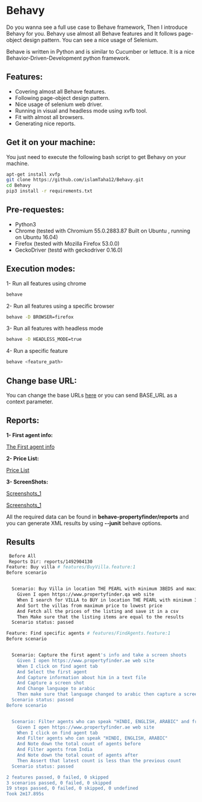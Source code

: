 # Behavy
Do you wanna see a full use case to Behave framework, Then I introduce Behavy for you. Behavy use almost all Behave features and It follows page-object design pattern. You can see a nice usage of Selenium.

Behave is written in Python and is similar to Cucumber or lettuce. It is a nice Behavior-Driven-Development python framework. 

## Features:
- Covering almost all Behave features.
- Following page-object design pattern.
- Nice usage of selenium web driver.
- Running in visual and headless mode using xvfb tool.
- Fit with almost all browsers.
- Generating nice reports.


## Get it on your machine:
You just need to execute the following bash script to get Behavy on your machine.
```bash
apt-get install xvfp
git clone https://github.com/islamTaha12/Behavy.git
cd Behavy
pip3 install -r requirements.txt
```

## Pre-requestes:
- Python3
- Chrome (tested with Chromium 55.0.2883.87 Built on Ubuntu , running on Ubuntu 16.04)
- Firefox (tested with Mozilla Firefox 53.0.0)
- GeckoDriver (testd with geckodriver 0.16.0)


## Execution modes:
1- Run all features using chrome
```bash
behave
```

2- Run all features using a specific browser
```bash
behave -D BROWSER=firefox
```

3- Run all features with headless mode
```bash
behave -D HEADLESS_MODE=true
```

4- Run a specific feature
```bash
behave <feature_path>
```

## Change base URL:

You can change the base URLs [here](https://github.com/islamTaha12/behave-propertyfinder/blob/master/features/environment.py#L7) or you can send BASE_URL as a context parameter.

## Reports:

**1- First agent info:**

[The First agent info](https://github.com/islamTaha12/behave-propertyfinder/blob/master/reports/1492904453/Marina%20Berdnikova)

**2- Price List:**

[Price List ](https://github.com/islamTaha12/behave-propertyfinder/blob/master/reports/1492904453/priceList.csv)

**3- ScreenShots:**

[Screenshots_1](https://github.com/islamTaha12/behave-propertyfinder/blob/master/reports/1492904453/7f48ea1f.png)

[Screenshots_1](https://github.com/islamTaha12/behave-propertyfinder/blob/master/reports/1492904453/d1093ef1.png)


All the required data can be found in **behave-propertyfinder/reports** and you can generate XML results by using **--junit** behave options.


## Results
```bash
 Before All
 Reports Dir: reports/1492904130
Feature: Buy villa # features/BuyVilla.feature:1
Before scenario


  Scenario: Buy Villa in location THE PEARL with minimum 3BEDS and maximum 7BEDS              # features/BuyVilla.feature:3
    Given I open https://www.propertyfinder.qa web site                                       # features/steps/steps.py:7 13.724s
    When I search for VILLA to BUY in location THE PEARL with minimum 3BEDS and maximum 7BEDS # features/steps/steps.py:12 28.496s
    And Sort the villas from maximum price to lowest price                                    # features/steps/steps.py:20 5.485s
    And Fetch all the prices of the listing and save it in a csv                              # features/steps/steps.py:24 1.382s
    Then Make sure that the listing items are equal to the results                            # features/steps/steps.py:30 0.000s
  Scenario status: passed

Feature: Find specific agents # features/FindAgents.feature:1
Before scenario


  Scenario: Capture the first agent's info and take a screen shoots            # features/FindAgents.feature:3
    Given I open https://www.propertyfinder.ae web site                        # features/steps/steps.py:34 17.001s
    When I click on find agent tab                                             # features/steps/steps.py:39 10.819s
    And Select the first agent                                                 # features/steps/steps.py:43 12.147s
    And Capture information about him in a text file                           # features/steps/steps.py:47 1.504s
    And Capture a screen shot                                                  # features/steps/steps.py:53 0.210s
    And Change language to arabic                                              # features/steps/steps.py:57 5.462s
    Then make sure that language changed to arabic then capture a screen shoot # features/steps/steps.py:61 0.158s
  Scenario status: passed
Before scenario


  Scenario: Filter agents who can speak "HINDI, ENGLISH, ARABIC" and from India  # features/FindAgents.feature:12
    Given I open https://www.propertyfinder.ae web site                          # features/steps/steps.py:34 16.884s
    When I click on find agent tab                                               # features/steps/steps.py:39 9.961s
    And Filter agents who can speak "HINDI, ENGLISH, ARABIC"                     # features/steps/steps.py:67 7.402s
    And Note down the total count of agents before                               # features/steps/steps.py:72 0.040s
    And Filter agents from India                                                 # features/steps/steps.py:77 7.182s
    And Note down the total count of agents after                                # features/steps/steps.py:81 0.040s
    Then Assert that latest count is less than the previous count                # features/steps/steps.py:85 0.000s
  Scenario status: passed

2 features passed, 0 failed, 0 skipped
3 scenarios passed, 0 failed, 0 skipped
19 steps passed, 0 failed, 0 skipped, 0 undefined
Took 2m17.895s

```
